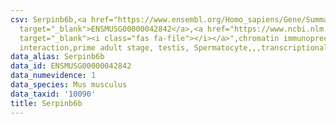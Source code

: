 ```yaml
---
csv: Serpinb6b,<a href="https://www.ensembl.org/Homo_sapiens/Gene/Summary?db=core;g=ENSMUSG00000042842"
  target="_blank">ENSMUSG00000042842</a>,<a href="https://www.ncbi.nlm.nih.gov/pubmed/25450459"
  target="_blank"><i class="fas fa-file"></i></a>",chromatin immunoprecipitation assay,direct
  interaction,prime adult stage, testis, Spermatocyte,,,transcriptional regulation,
data_alias: Serpinb6b
data_id: ENSMUSG00000042842
data_numevidence: 1
data_species: Mus musculus
data_taxid: '10090'
title: Serpinb6b
---
```

